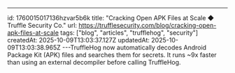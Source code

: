 ---
id: 1760015017136hzvar5b6k
title: "Cracking Open APK Files at Scale ◆ Truffle Security Co."
url: https://trufflesecurity.com/blog/cracking-open-apk-files-at-scale
tags: ["blog", "articles", "trufflehog", "security"]
createdAt: 2025-10-09T13:03:37.127Z
updatedAt: 2025-10-09T13:03:38.965Z
---TruffleHog now automatically decodes Android Package Kit (APK) files and searches them for secrets. It runs ~9x faster than using an external decompiler before calling TruffleHog.
